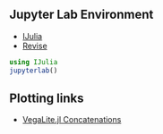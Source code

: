 

## Jupyter Lab Environment
- [IJulia](https://julialang.github.io/IJulia.jl/stable/manual/usage/)
- [Revise](https://timholy.github.io/Revise.jl/stable/config/)
```julia
using IJulia
jupyterlab()
```

## Plotting links
- [VegaLite.jl Concatenations](https://www.queryverse.org/VegaLite.jl/stable/examples/examples_repeat_concatenation/)
